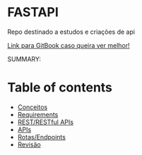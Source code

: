 # FASTAPI
Repo destinado a estudos e criações de api 


[Link para GitBook caso queira ver melhor!](https://julinha.gitbook.io/api/)


SUMMARY:

# Table of contents

* [Conceitos](README.md)
* [Requirements](requirements.md)
* [REST/RESTful APIs](rest-restful-apis.md)
* [APIs](apis.md)
* [Rotas/Endpoints](rotas-endpoints.md)
* [Revisão](revisao.md)
